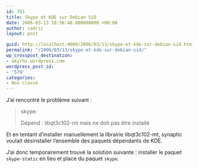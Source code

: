```yaml
---
id: 781
title: Skype et KDE sur Debian SiD
date: 2006-03-13 18:56:40.000000000 +00:00
author: cedric
layout: post

guid: http://localhost:4000/2006/03/13/skype-et-kde-sur-debian-sid.html
permalink: "/2006/03/13/skype-et-kde-sur-debian-sid/"
wp_crosspost_destination:
- akyrho.wordpress.com
wordpress_post_id:
- '579'
categories:
- Non classé
---
```

J’ai rencontré le problème suivant :

> skype:
> 
> Dépend : libqt3c102-mt mais ne doit pas être installé  
> >  
> > 

Et en tentant d’installer manuellement la librairie libqt3c102-mt, synaptic voulait désinstaller l’ensemble des paquets dépendants de KDE.

J’ai donc temporairement trouvé la solution suivante : installer le paquet <code class="highlighter-rouge">skype-static</code> en lieu et place du paquet <code class="highlighter-rouge">skype</code>.